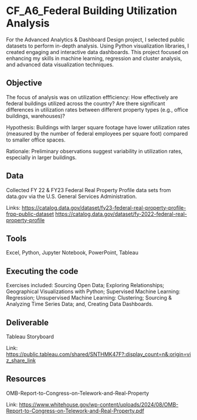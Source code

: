 # CF_A6_Federal Building Utilization Analysis
For the Advanced Analytics & Dashboard Design project, I selected public datasets to perform in-depth analysis. Using Python visualization libraries, I created engaging and interactive data dashboards. This project focused on enhancing my skills in machine learning, regression and cluster analysis, and advanced data visualization techniques.

## Objective
The focus of analysis was on utilization effficiency: How effectively are federal buildings utilized across the country? Are there significant differences in utilization rates between different property types (e.g., office buildings, warehouses)?
 
Hypothesis: Buildings with larger square footage have lower utilization rates (measured by the number of federal employees per square foot) compared to smaller office spaces.

Rationale: Preliminary observations suggest variability in utilization rates, especially in larger buildings.

## Data
Collected FY 22 & FY23 Federal Real Property Profile data sets from data.gov via the U.S. General Services Administration.

Links: 
https://catalog.data.gov/dataset/fy23-federal-real-property-profile-frpp-public-dataset
https://catalog.data.gov/dataset/fy-2022-federal-real-property-profile

## Tools
Excel, Python, Jupyter Notebook, PowerPoint, Tableau

## Executing the code 
Exercises included: Sourcing Open Data; Exploring Relationships; Geographical Visualizations with Python; Supervised Machine Learning: Regression; Unsupervised Machine Learning: Clustering; Sourcing & Analyzing Time Series Data; and, Creating Data Dashboards.

## Deliverable

Tableau Storyboard 

Link: https://public.tableau.com/shared/SNTHMK47F?:display_count=n&:origin=viz_share_link

## Resources
OMB-Report-to-Congress-on-Telework-and-Real-Property

Link: https://www.whitehouse.gov/wp-content/uploads/2024/08/OMB-Report-to-Congress-on-Telework-and-Real-Property.pdf
